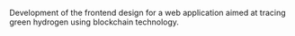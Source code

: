 Development of the frontend design for a web application aimed at tracing green hydrogen using blockchain technology.